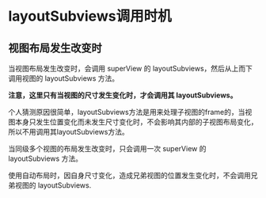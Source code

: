 # layoutSubviews调用时机

## 视图布局发生改变时

当视图布局发生改变时，会调用 superView 的 layoutSubviews，然后从上而下调用视图的 layoutSubviews 方法。

**注意，这里只有当视图的尺寸发生变化时，才会调用其 layoutSubviews。**

个人猜测原因很简单，layoutSubviews方法是用来处理子视图的frame的，当视图本身只发生位置变化而未发生尺寸变化时，不会影响其内部的子视图布局变化，所以不用调用其layoutSubviews方法。

当同级多个视图的布局发生改变时，只会调用一次 superView 的 layoutSubviews 方法。

使用自动布局时，因自身尺寸变化，造成兄弟视图的位置发生变化时，不会调用兄弟视图的 layoutSubviews.